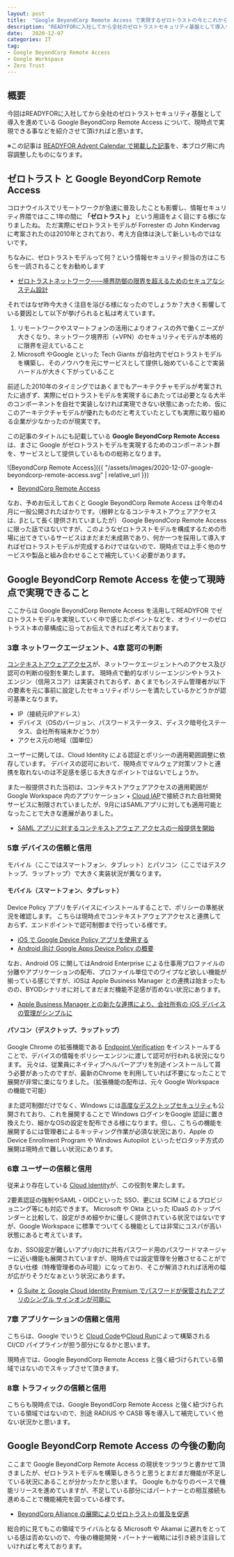 ```yaml
---
layout: post
title:  "Google BeyondCorp Remote Access で実現するゼロトラストの今とこれから"
description: "READYFORに入社してから全社のゼロトラストセキュリティ基盤として導入を進めている Google BeyondCorp Remote Access について、現時点で実現できる事などをまとめてみました"
date:   2020-12-07
categories: IT
tag: 
- Google BeyondCorp Remote Access
- Google Workspace
- Zero Trust
---
```


## 概要
今回はREADYFORに入社してから全社のゼロトラストセキュリティ基盤として導入を進めている Google BeyondCorp Remote Access について、現時点で実現できる事などを紹介させて頂ければと思います。

※この記事は [READYFOR Advent Calendar で掲載した記事](https://tech.readyfor.jp/entry/2020/12/07/105621)を、本ブログ用に内容調整したものになります。

## ゼロトラスト と Google BeyondCorp Remote Access
コロナウイルスでリモートワークが急速に普及したことも影響し、情報セキュリティ界隈ではここ1年の間に **「ゼロトラスト」** という用語をよく目にする様になりましたね。
ただ実際にゼロトラストモデルが Forrester の John Kindervag に考案されたのは2010年とされており、考え方自体は決して新しいものではないです。

ちなみに、ゼロトラストモデルって何？という情報セキュリティ担当の方はこちらを一読されることをお勧めします

- [ゼロトラストネットワーク――境界防御の限界を超えるためのセキュアなシステム設計](https://www.oreilly.co.jp/books/9784873118888/)

それではなぜ昨今大きく注目を浴びる様になったのでしょうか？大きく影響している要因として以下が挙げられると私は考えています。

1. リモートワークやスマートフォンの活用によりオフィスの外で働くニーズが大きくなり、ネットワーク境界形（+VPN）のセキュリティモデルが本格的に限界を迎えていること
2. Microsoft やGoogle といった Tech Giants が自社内でゼロトラストモデルを構築し、そのノウハウを元にサービスとして提供し始めていることで実装ハードルが大きく下がっていること

前述した2010年のタイミングではあくまでもアーキテクチャモデルが考案されたに過ぎず、実際にゼロトラストモデルを実現するにあたっては必要となる大半のコンポーネントを自社で実装しなければ実現できない状態にあったため、仮にこのアーキテクチャモデルが優れたものだと考えていたとしても実際に取り組める企業が少なかったのが現実です。

この記事のタイトルにも記載している **Google BeyondCorp Remote Access** は、まさに Google がゼロトラストモデルを実現するためのコンポーネント群を、サービスとして提供しているものの総称となります。

![BeyondCorp Remote Access]({{ "/assets/images/2020-12-07-google-beyondcorp-remote-access.svg" | relative_url }})

- [BeyondCorp Remote Access](https://cloud.google.com/beyondcorp-enterprise)

なお、予めお伝えしておくと Google BeyondCorp Remote Access は今年の4月に一般公開されたばかりです。（根幹となるコンテキストアウェアアクセスは、βとして長く提供されていましたが）
Google BeyondCorp Remote Access に限った話ではないですが、このようなゼロトラストモデルを構成するための市場に出てきているサービスはまだまだ未成熟であり、何か一つを採用して導入すればゼロトラストモデルが完成するわけではないので、現時点では上手く他のサービスや製品と組み合わせることで補完していく必要があります。

## Google BeyondCorp Remote Access を使って現時点で実現できること
ここからは Google BeyondCorp Remote Access を活用してREADYFOR でゼロトラストモデルを実現していく中で感じたポイントなどを、オライリーのゼロトラスト本の章構成に沿ってお伝えできればと考えております。

### 3章 ネットワークエージェント、4章 認可の判断
[コンテキストアウェアアクセス](https://support.google.com/a/answer/9275380?hl=ja)が、ネットワークエージェントへのアクセス及び認可の判断の役割を果たします。
現時点で動的なポリシーエンジンやトラストエンジン（信用スコア）は実装されておらず、あくまでもシステム管理者が以下の要素を元に事前に設定したセキュリティポリシーを満たしているかどうかが認可基準となります。

- IP（接続元IPアドレス）
- デバイス（OSのバージョン、パスワードステータス、ディスク暗号化ステータス、会社所有端末かどうか）
- アクセス元の地域（国単位）

ユーザーに関しては、Cloud Identity による認証とポリシーの適用範囲調整に依存しています。
デバイスの認可において、現時点でマルウェア対策ソフトと連携を取れないのは不足感を感じる大きなポイントではないでしょうか。

また一般提供された当初は、コンテキストアウェアアクセスの適用範囲がGoogle Workspace 内のアプリケーション + [Cloud IAP](https://cloud.google.com/iap)で接続された自社開発サービスに制限されていましたが、9月にはSAMLアプリに対しても適用可能となったことで大きな進展がありました。

- [SAML アプリに対するコンテキストアウェア アクセスの一般提供を開始](https://gsuiteupdates-ja.googleblog.com/2020/09/saml.html)

### 5章 デバイスの信頼と信用
モバイル（ここではスマートフォン、タブレット）とパソコン（ここではデスクトップ、ラップトップ）で大きく実装状況が異なります。

#### モバイル（スマートフォン、タブレット）
Device Policy アプリをデバイスにインストールすることで、ポリシーの準拠状況を確認します。
こちらは現時点でコンテキストアウェアアクセスと連携しておらず、エンドポイントで認可制御まで行っている様です。

- [iOS で Google Device Policy アプリを使用する](https://support.google.com/a/users/answer/3521320?hl=ja)
- [Android 向け Google Apps Device Policy の概要](https://support.google.com/a/users/answer/190930?hl=ja)

なお、Android OS に関してはAndroid Enterprise による仕事用プロファイルの分離やアプリケーションの配布、プロファイル単位でのワイプなど欲しい機能が揃っている感じですが、iOSは Apple Business Manager との連携は始まったものの、BYODシナリオに対してまだまだ機能不足感が否めない状況にあります。

- [Apple Business Manager との新たな連携により、会社所有の iOS デバイスの管理がシンプルに](https://gsuiteupdates-ja.googleblog.com/2020/07/apple-business-manager-ios.html)

#### パソコン（デスクトップ、ラップトップ）
Google Chrome の拡張機能である [Endpoint Verification](https://support.google.com/a/users/answer/9018161?hl=ja) をインストールすることで、デバイスの情報をポリシーエンジンに渡して認可が行われる状況になります。
元々は、従業員にネイティブヘルパーアプリを別途インストールして貰う必要があったのですが、最新のChrome を利用していれば不要になったことで展開が非常に楽になりました。（拡張機能の配布は、元々 Google Workspace の機能で可能）

また認可制御だけでなく、Windows には[高度なデスクトップセキュリティ](https://support.google.com/a/answer/9541083?hl=ja:title)も公開されており、これを展開することで Windows ログインをGoogle 認証に置き換えたり、細かなOSの設定を配布できる様になります。但し、こちらの機能を展開するには管理者によるキッティング作業が必須な状況にあり、Apple の Device Enrollment Program や Windows Autopilot といったゼロタッチ方式の展開は現時点で難しい状況にあります。

### 6章 ユーザーの信頼と信用
従来より存在している [Cloud Identity](https://support.google.com/cloudidentity/answer/7319251?hl=ja)が、この役割を果たします。

2要素認証の強制やSAML・OIDCといった SSO、更には SCIM によるプロビジョニング等にも対応できます。
Microsoft や Okta といった IDaaS のトップベンダーと比較して、設定がきめ細やかに優しく提供されている状況ではないですが、Google Workspace に標準でついてくる機能としては非常にコスパが高い状態にあると考えています。

なお、SSO設定が難しいアプリ向けに共有パスワード用のパスワードマネージャーに近い機能も展開されていますが、現時点では設定管理を分散させることができない仕様（特権管理者のみ可能）になっており、そこが解消されれば活用の幅が広がりそうだなぁという状況にあります。

- [G Suite と Google Cloud Identity Premium でパスワードが保管されたアプリのシングル サインオンが可能に](https://gsuiteupdates-ja.googleblog.com/2019/11/g-suite-google-cloud-identity-premium.html)

### 7章 アプリケーションの信頼と信用
こちらは、Google でいうと [Cloud Code](https://cloud.google.com/code)や[Cloud Run](https://cloud.google.com/run)によって構築されるCI/CD パイプラインが担う部分になるかと思います。

現時点では、Google BeyondCorp Remote Access と強く紐づけられている領域ではないのでスキップさせて頂きます。

### 8章 トラフィックの信頼と信用
こちらも現時点では、Google BeyondCorp Remote Access と強く紐づけられている領域ではないので、別途 RADIUS や CASB 等を導入して補完していく他ない状況かと思います。

## Google BeyondCorp Remote Access の今後の動向
ここまで Google BeyondCorp Remote Access の現状をツラツラと書かせて頂きましたが、ゼロトラストモデルを構築しきろうと思うとまだまだ機能が不足している状況にあることが分かったかと思います。
Google もかなりのペースで機能リリースを進めていますが、不足している部分にはパートナーとの相互接続も進めることで機能補完を図っている様です。

- [BeyondCorp Alliance の展開によりゼロトラストの普及を促進](https://cloud.google.com/blog/ja/products/identity-security/google-cloud-announces-new-partners-in-its-beyondcorp-alliance)

総合的に見てもこの領域でライバルとなる Microsoft や Akamai に遅れをとっている感は否めないので、今後の機能開発・パートナー戦略には引き続き注目していければと考えております。